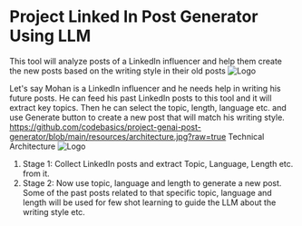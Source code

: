 # Project Linked In Post Generator Using LLM
This tool will analyze posts of a LinkedIn influencer and help them create the new posts based on the writing style in their old posts
![Logo](https://raw.githubusercontent.com/codebasics/project-genai-post-generator/refs/heads/main/resources/tool.jpg)


Let's say Mohan is a LinkedIn influencer and he needs help in writing his future posts. He can feed his past LinkedIn posts to this tool and it will extract key topics. Then he can select the topic, length, language etc. and use Generate button to create a new post that will match his writing style.
https://github.com/codebasics/project-genai-post-generator/blob/main/resources/architecture.jpg?raw=true
Technical Architecture
![Logo](https://github.com/codebasics/project-genai-post-generator/blob/main/resources/architecture.jpg?raw=true)

1. Stage 1: Collect LinkedIn posts and extract Topic, Language, Length etc. from it.
2. Stage 2: Now use topic, language and length to generate a new post. Some of the past posts related to that specific topic, language and length will be used for few shot learning to guide the LLM about the writing style etc.

